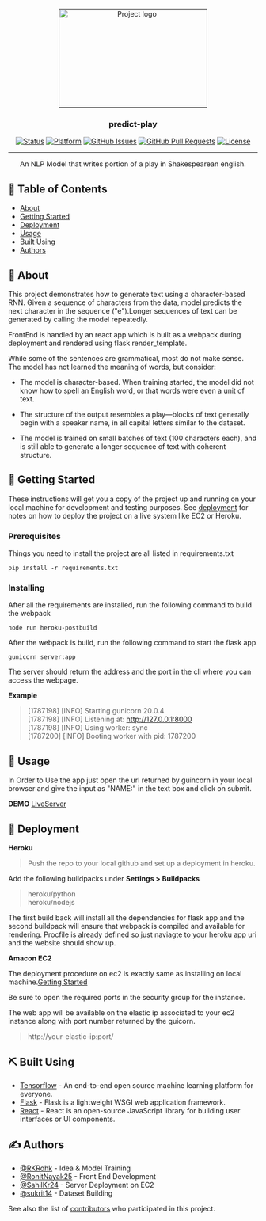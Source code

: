 <p align="center">
  <a href="" rel="noopener">
 <img width=300px height=200px src="https://tensorflow.rstudio.com/images/home/tensorflow-logo.svg" alt="Project logo"></a>
</p>

<h3 align="center">predict-play</h3>

<div align="center">

[![Status](https://img.shields.io/badge/status-active-success.svg)]()
[![Platform](https://img.shields.io/badge/platform-EC2-yellow)]()
[![GitHub Issues](https://img.shields.io/github/issues/Rkrohk/predictplay)](https://github.com/Rkrohk/predictplay/issues)
[![GitHub Pull Requests](https://img.shields.io/github/issues-pr/Rkrohk/predictplay)](https://github.com/Rkrohk/predictplay/pulls)
[![License](https://img.shields.io/badge/license-GPL-blue)](/LICENSE)

</div>

---

<p align="center"> An NLP Model that writes portion of a play in Shakespearean english.
    <br> 
</p>

## 📝 Table of Contents

- [About](#about)
- [Getting Started](#getting_started)
- [Deployment](#deployment)
- [Usage](#usage)
- [Built Using](#built_using)
- [Authors](#authors)

## 🧐 About <a name = "about"></a>

This project demonstrates how to generate text using a character-based RNN. Given a sequence of characters from the data, model predicts the next character in the sequence ("e").Longer sequences of text can be generated by calling the model repeatedly.

FrontEnd is handled by an react app which is built as a webpack during deployment and rendered using flask render_template.

While some of the sentences are grammatical, most do not make sense. The model has not learned the meaning of words, but consider:

- The model is character-based. When training started, the model did not know how to spell an English word, or that words were even a unit of text.

- The structure of the output resembles a play—blocks of text generally begin with a speaker name, in all capital letters similar to the dataset.

- The model is trained on small batches of text (100 characters each), and is still able to generate a longer sequence of text with coherent structure.

## 🏁 Getting Started <a name = "getting_started"></a>

These instructions will get you a copy of the project up and running on your local machine for development and testing purposes. See [deployment](#deployment) for notes on how to deploy the project on a live system like EC2 or Heroku.

### Prerequisites

Things you need to install the project are all listed in requirements.txt

```
pip install -r requirements.txt
```

### Installing

After all the requirements are installed, run the following command to build the webpack

```
node run heroku-postbuild
```
After the webpack is build, run the following command to start the flask app

```
gunicorn server:app
```
The server should return the address and the port in the cli where you can access the webpage.

**Example**

>[1787198] [INFO] Starting gunicorn 20.0.4<br>
>[1787198] [INFO] Listening at: http://127.0.0.1:8000<br>
>[1787198] [INFO] Using worker: sync<br>
>[1787200] [INFO] Booting worker with pid: 1787200<br>

## 🎈 Usage <a name="usage"></a>

In Order to Use the app just open the url returned by guincorn in your local browser and give the input as "NAME:" in the text box and click on submit.

**DEMO** [LiveServer](http://3.1.1.64)

## 🚀 Deployment <a name = "deployment"></a>

**Heroku**

>Push the repo to your local github and set up a deployment in heroku.

Add the following buildpacks under **Settings > Buildpacks**
>heroku/python<br>
>heroku/nodejs

The first build back will install all the dependencies for flask app and the second buildpack will ensure that webpack is compiled and available for rendering.
Procfile is already defined so just naviagte to your heroku app uri and the website should show up.

**Amacon EC2**

The deployment procedure on ec2 is exactly same as installing on local machine.[Getting Started](#getting_started)

Be sure to open the required ports in the security group for the instance.

The web app will be available on the elastic ip associated to your ec2 instance along with port number returned by the guicorn.

>http://your-elastic-ip:port/


## ⛏️ Built Using <a name = "built_using"></a>

- [Tensorflow](https://www.tensorflow.org/) - An end-to-end open source machine learning platform for everyone.
- [Flask](https://flask.palletsprojects.com/en/1.1.x/) - Flask is a lightweight WSGI web application framework. 
- [React](https://reactjs.org/) - React is an open-source JavaScript library for building user interfaces or UI components.


## ✍️ Authors <a name = "authors"></a>

- [@RKRohk](https://github.com/Rkrohk) - Idea & Model Training
- [@RonitNayak25](https://github.com/ronitnayak25) - Front End Development 
- [@SahilKr24](https://github.com/SahilKr24) - Server Deployment on EC2
- [@sukrit14](https://github.com/sukrit14) - Dataset Building

See also the list of [contributors](https://github.com/Rkrohk/predictplay/contributors) who participated in this project.


